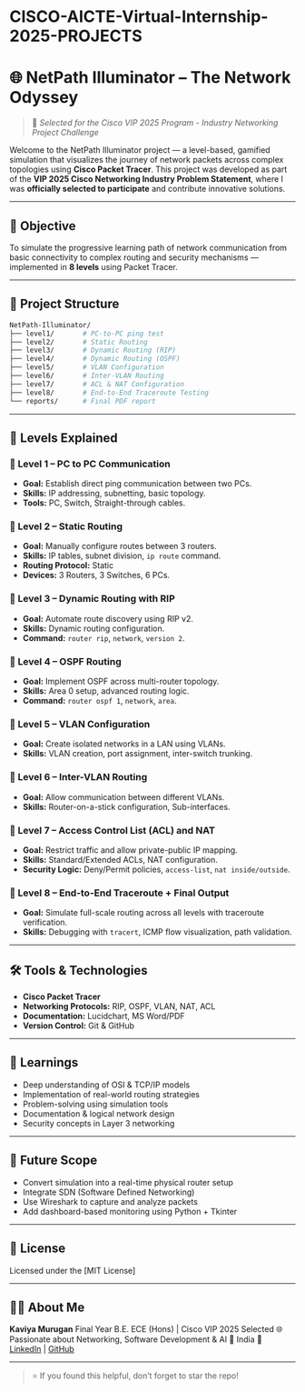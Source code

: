 # CISCO-AICTE-Virtual-Internship-2025-PROJECTS

# 🌐 NetPath Illuminator – The Network Odyssey

> 🚀 *Selected for the Cisco VIP 2025 Program - Industry Networking Project Challenge*

Welcome to the NetPath Illuminator project — a level-based, gamified simulation that visualizes the journey of network packets across complex topologies using **Cisco Packet Tracer**. This project was developed as part of the **VIP 2025 Cisco Networking Industry Problem Statement**, where I was **officially selected to participate** and contribute innovative solutions.

---

## 🎯 Objective

To simulate the progressive learning path of network communication from basic connectivity to complex routing and security mechanisms — implemented in **8 levels** using Packet Tracer.

---

## 🧩 Project Structure

```bash
NetPath-Illuminator/
├── level1/       # PC-to-PC ping test
├── level2/       # Static Routing
├── level3/       # Dynamic Routing (RIP)
├── level4/       # Dynamic Routing (OSPF)
├── level5/       # VLAN Configuration
├── level6/       # Inter-VLAN Routing
├── level7/       # ACL & NAT Configuration
├── level8/       # End-to-End Traceroute Testing
└── reports/      # Final PDF report
````

---

## 🧠 Levels Explained

### 🔹 Level 1 – PC to PC Communication

* **Goal:** Establish direct ping communication between two PCs.
* **Skills:** IP addressing, subnetting, basic topology.
* **Tools:** PC, Switch, Straight-through cables.

### 🔹 Level 2 – Static Routing

* **Goal:** Manually configure routes between 3 routers.
* **Skills:** IP tables, subnet division, `ip route` command.
* **Routing Protocol:** Static
* **Devices:** 3 Routers, 3 Switches, 6 PCs.

### 🔹 Level 3 – Dynamic Routing with RIP

* **Goal:** Automate route discovery using RIP v2.
* **Skills:** Dynamic routing configuration.
* **Command:** `router rip`, `network`, `version 2`.

### 🔹 Level 4 – OSPF Routing

* **Goal:** Implement OSPF across multi-router topology.
* **Skills:** Area 0 setup, advanced routing logic.
* **Command:** `router ospf 1`, `network`, `area`.

### 🔹 Level 5 – VLAN Configuration

* **Goal:** Create isolated networks in a LAN using VLANs.
* **Skills:** VLAN creation, port assignment, inter-switch trunking.

### 🔹 Level 6 – Inter-VLAN Routing

* **Goal:** Allow communication between different VLANs.
* **Skills:** Router-on-a-stick configuration, Sub-interfaces.

### 🔹 Level 7 – Access Control List (ACL) and NAT

* **Goal:** Restrict traffic and allow private-public IP mapping.
* **Skills:** Standard/Extended ACLs, NAT configuration.
* **Security Logic:** Deny/Permit policies, `access-list`, `nat inside/outside`.

### 🔹 Level 8 – End-to-End Traceroute + Final Output

* **Goal:** Simulate full-scale routing across all levels with traceroute verification.
* **Skills:** Debugging with `tracert`, ICMP flow visualization, path validation.

---


## 🛠 Tools & Technologies

* **Cisco Packet Tracer**
* **Networking Protocols:** RIP, OSPF, VLAN, NAT, ACL
* **Documentation:** Lucidchart, MS Word/PDF
* **Version Control:** Git & GitHub

---

## 🧠 Learnings

* Deep understanding of OSI & TCP/IP models
* Implementation of real-world routing strategies
* Problem-solving using simulation tools
* Documentation & logical network design
* Security concepts in Layer 3 networking

---

## 🌱 Future Scope

* Convert simulation into a real-time physical router setup
* Integrate SDN (Software Defined Networking)
* Use Wireshark to capture and analyze packets
* Add dashboard-based monitoring using Python + Tkinter

---

## 📄 License

Licensed under the [MIT License]

---

## 🙋‍♀️ About Me

**Kaviya Murugan**
Final Year B.E. ECE (Hons) | Cisco VIP 2025 Selected
🌐 Passionate about Networking, Software Development & AI
📍 India
🔗 [LinkedIn](https://linkedin.com/in/kaviyamurugan) | [GitHub](https://github.com/kaviya-3016)

---

> ⭐ If you found this helpful, don’t forget to star the repo!



